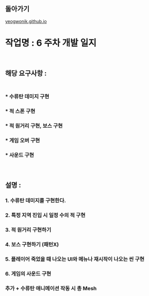 ## 돌아가기

[yeogwonik.github.io](./index.md)<br>

# 작업명 : 6 주차 개발 일지<br><br>

## 해당 요구사항 :<br><br>

### * 수류탄 데미지 구현<br>
### * 적 스폰 구현<br>
### * 적 원거리 구현, 보스 구현<br>
### * 게임 오버 구현<br>
### * 사운드 구현<br><br><br>

## 설명 :<br>
### 1. 수류탄 데미지를 구현한다.<br>
### 2. 특정 지역 진입 시 일정 수의 적 구현<br>
### 3. 적 원거리 구현하기<br>
### 4. 보스 구현하기 (패턴X)<br>
### 5. 플레이어 죽었을 때 나오는 UI와 메뉴나 재시작이 나오는 씬 구현<br>
### 6. 게임의 사운드 구현<br>
### 추가 + 수류탄 애니메이션 작동 시 총 Mesh 
